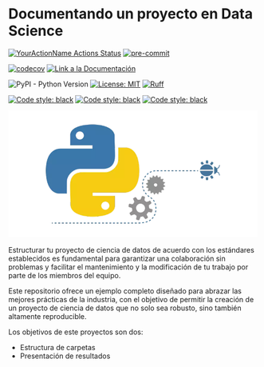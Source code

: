 # Documentando un proyecto en Data Science

[![YourActionName Actions Status](https://github.com/fralfaro/python_project/actions/workflows/ci.yml/badge.svg)](https://github.com/fralfaro/python_project/actions)
[![pre-commit](https://img.shields.io/badge/pre--commit-enabled-brightgreen?logo=pre-commit)](https://github.com/pre-commit/pre-commit)

[![codecov](https://codecov.io/gh/fralfaro/python_project/branch/main/graph/badge.svg)](https://codecov.io/gh/fralfaro/python_project)
<a href="https://fralfaro.github.io/python_project/"><img alt="Link a la Documentación" src="https://img.shields.io/badge/📖 docs-link-brightgreen"></a>

![PyPI - Python Version](https://img.shields.io/badge/python-3.10-blue)
[![License: MIT](https://img.shields.io/badge/License-MIT-yellow.svg)](https://opensource.org/licenses/MIT)
[![Ruff](https://img.shields.io/endpoint?url=https://raw.githubusercontent.com/astral-sh/ruff/main/assets/badge/v2.json)](https://github.com/astral-sh/ruff)

<a href="https://github.com/psf/black"><img alt="Code style: black" src="https://img.shields.io/badge/✅ code%20style-black-000000.svg"></a>
<a href="https://github.com/pytest-dev/pytest"><img alt="Code style: black" src="https://img.shields.io/badge/🧪 testing-pytest-black"></a>
<a href="https://github.com/squidfunk/mkdocs-material"><img alt="Code style: black" src="https://img.shields.io/badge/📗 documentation-mkdocs-black"></a>

<img src="docs/images/python2.png" width="500" >

Estructurar tu proyecto de ciencia de datos de acuerdo con los estándares
establecidos es fundamental para garantizar una colaboración sin problemas
y facilitar el mantenimiento y la modificación de tu trabajo
por parte de los miembros del equipo.

Este repositorio ofrece un ejemplo completo diseñado
para abrazar las mejores prácticas de la industria, con
el objetivo de permitir la creación de un proyecto de ciencia
de datos que no solo sea robusto, sino también altamente reproducible.

Los objetivos de este proyectos son dos:

* Estructura de carpetas
* Presentación de resultados
